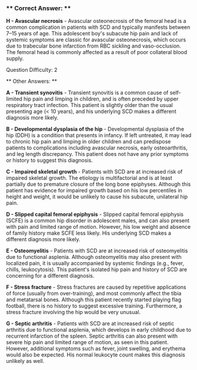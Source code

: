 ### ** Correct Answer: **

**H - Avascular necrosis** - Avascular osteonecrosis of the femoral head is a common complication in patients with SCD and typically manifests between 7–15 years of age. This adolescent boy's subacute hip pain and lack of systemic symptoms are classic for avascular osteonecrosis, which occurs due to trabecular bone infarction from RBC sickling and vaso-occlusion. The femoral head is commonly affected as a result of poor collateral blood supply.

Question Difficulty: 2

** Other Answers: **

**A - Transient synovitis** - Transient synovitis is a common cause of self-limited hip pain and limping in children, and is often preceded by upper respiratory tract infection. This patient is slightly older than the usual presenting age (< 10 years), and his underlying SCD makes a different diagnosis more likely.

**B - Developmental dysplasia of the hip** - Developmental dysplasia of the hip (DDH) is a condition that presents in infancy. If left untreated, it may lead to chronic hip pain and limping in older children and can predispose patients to complications including avascular necrosis, early osteoarthritis, and leg length discrepancy. This patient does not have any prior symptoms or history to suggest this diagnosis.

**C - Impaired skeletal growth** - Patients with SCD are at increased risk of impaired skeletal growth. The etiology is multifactorial and is at least partially due to premature closure of the long bone epiphyses. Although this patient has evidence for impaired growth based on his low percentiles in height and weight, it would be unlikely to cause his subacute, unilateral hip pain.

**D - Slipped capital femoral epiphysis** - Slipped capital femoral epiphysis (SCFE) is a common hip disorder in adolescent males, and can also present with pain and limited range of motion. However, his low weight and absence of family history make SCFE less likely. His underlying SCD makes a different diagnosis more likely.

**E - Osteomyelitis** - Patients with SCD are at increased risk of osteomyelitis due to functional asplenia. Although osteomyelitis may also present with localized pain, it is usually accompanied by systemic findings (e.g., fever, chills, leukocytosis). This patient's isolated hip pain and history of SCD are concerning for a different diagnosis.

**F - Stress fracture** - Stress fractures are caused by repetitive applications of force (usually from over-training), and most commonly affect the tibia and metatarsal bones. Although this patient recently started playing flag football, there is no history to suggest excessive training. Furthermore, a stress fracture involving the hip would be very unusual.

**G - Septic arthritis** - Patients with SCD are at increased risk of septic arthritis due to functional asplenia, which develops in early childhood due to recurrent infarction of the spleen. Septic arthritis can also present with severe hip pain and limited range of motion, as seen in this patient. However, additional symptoms such as fever, joint swelling, and erythema would also be expected. His normal leukocyte count makes this diagnosis unlikely as well.

